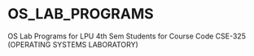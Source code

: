 # OS_LAB_PROGRAMS
OS Lab Programs for LPU 4th Sem Students for Course Code CSE-325 (OPERATING SYSTEMS LABORATORY)

